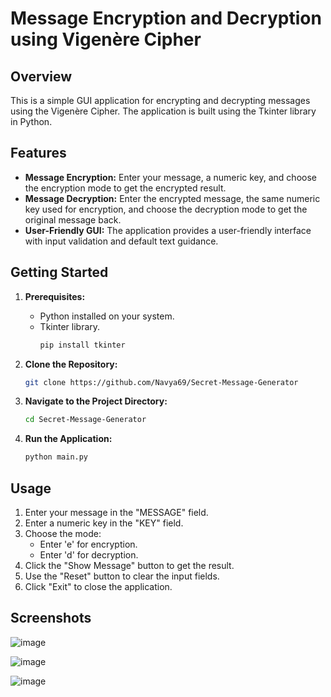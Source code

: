 



# Message Encryption and Decryption using Vigenère Cipher

## Overview

This is a simple GUI application for encrypting and decrypting messages using the Vigenère Cipher. The application is built using the Tkinter library in Python.

## Features

- **Message Encryption:** Enter your message, a numeric key, and choose the encryption mode to get the encrypted result.
- **Message Decryption:** Enter the encrypted message, the same numeric key used for encryption, and choose the decryption mode to get the original message back.
- **User-Friendly GUI:** The application provides a user-friendly interface with input validation and default text guidance.

## Getting Started

1. **Prerequisites:**
   - Python installed on your system.
   - Tkinter library.
     ```bash
     pip install tkinter
     ```

2. **Clone the Repository:**
   ```bash
   git clone https://github.com/Navya69/Secret-Message-Generator
   ```

3. **Navigate to the Project Directory:**
   ```bash
   cd Secret-Message-Generator
   ```

4. **Run the Application:**
   ```bash
   python main.py
   ```

## Usage

1. Enter your message in the "MESSAGE" field.
2. Enter a numeric key in the "KEY" field.
3. Choose the mode:
   - Enter 'e' for encryption.
   - Enter 'd' for decryption.
4. Click the "Show Message" button to get the result.
5. Use the "Reset" button to clear the input fields.
6. Click "Exit" to close the application.

## Screenshots


![image](https://github.com/Navya69/Secret-Message-Generator/assets/94288722/0b9b33f4-afa0-49a2-b132-c364e7c726d4)

![image](https://github.com/Navya69/Secret-Message-Generator/assets/94288722/10b2b2c4-b009-4de9-9a6d-35e6c604c069)

![image](https://github.com/Navya69/Secret-Message-Generator/assets/94288722/773addd6-f6c6-4f61-987e-cf1cc61dfca6)








